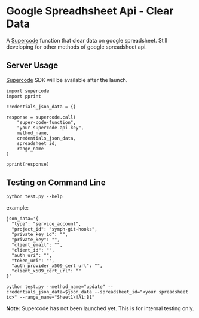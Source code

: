 # Google Spreadhsheet Api - Clear Data

A [Supercode](http://gosupercode.com) function that clear data on google spreadsheet.
Still developing for other methods of google spreadsheet api.

## Server Usage

[Supercode](http://gosupercode.com) SDK will be available after the launch.

```
import supercode
import pprint

credentials_json_data = {}

response = supercode.call(
    "super-code-function",
    "your-supercode-api-key",
    method_name,
    credentials_json_data,
    spreadsheet_id,
    range_name
)

pprint(response)
```

## Testing on Command Line
`python test.py --help`

example:

    json_data='{
      "type": "service_account",
      "project_id": "symph-git-hooks",
      "private_key_id": "",
      "private_key": "",
      "client_email": "",
      "client_id": "",
      "auth_uri": "",
      "token_uri": "",
      "auth_provider_x509_cert_url": "",
      "client_x509_cert_url": ""
    }'
    
    python test.py --method_name="update" --credentials_json_data=$json_data --spreadsheet_id="<your spreadsheet id>" --range_name="Sheet1\!A1:B1"


**Note:** Supercode has not been launched yet. This is for internal testing only.
